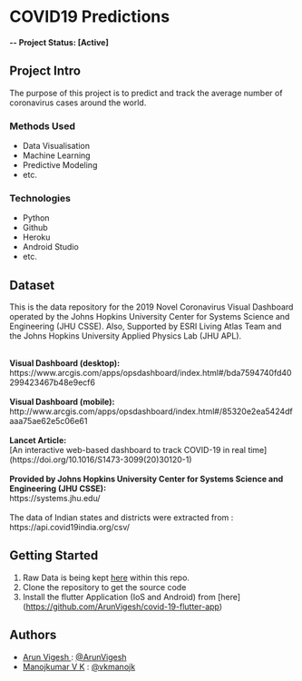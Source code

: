 # COVID19 Predictions

#### -- Project Status: [Active]

## Project Intro
The purpose of this project is to predict and track the average number of coronavirus cases around the world. 

### Methods Used
* Data Visualisation
* Machine Learning
* Predictive Modeling
* etc.

### Technologies
* Python
* Github
* Heroku
* Android Studio
* etc. 

## Dataset
This is the data repository for the 2019 Novel Coronavirus Visual Dashboard operated by the Johns Hopkins University Center for Systems Science and Engineering (JHU CSSE). Also, Supported by ESRI Living Atlas Team and the Johns Hopkins University Applied Physics Lab (JHU APL).

<br>
<b>Visual Dashboard (desktop):</b><br>
https://www.arcgis.com/apps/opsdashboard/index.html#/bda7594740fd40299423467b48e9ecf6
<br><br>
<b>Visual Dashboard (mobile):</b><br>
http://www.arcgis.com/apps/opsdashboard/index.html#/85320e2ea5424dfaaa75ae62e5c06e61
<br><br>
<b>Lancet Article:</b><br>
[An interactive web-based dashboard to track COVID-19 in real time](https://doi.org/10.1016/S1473-3099(20)30120-1)
<br><br>
<b>Provided by Johns Hopkins University Center for Systems Science and Engineering (JHU CSSE):</b><br>
https://systems.jhu.edu/
<br><br>
The data of Indian states and districts were extracted from : https://api.covid19india.org/csv/

## Getting Started

1. Raw Data is being kept [here](https://github.com/CSSEGISandData/COVID-19) within this repo.
2. Clone the repository to get the source code
3. Install the flutter Application (IoS and Android) from [here] (https://github.com/ArunVigesh/covid-19-flutter-app)
## Authors
* [Arun Vigesh   ](https://ArunVigesh.github.io/): [@ArunVigesh](https://github.com/ArunVigesh)     
* [Manojkumar V K](https://vkmanojk.github.io/)  : [@vkmanojk  ](https://github.com/vkmanojk)       
